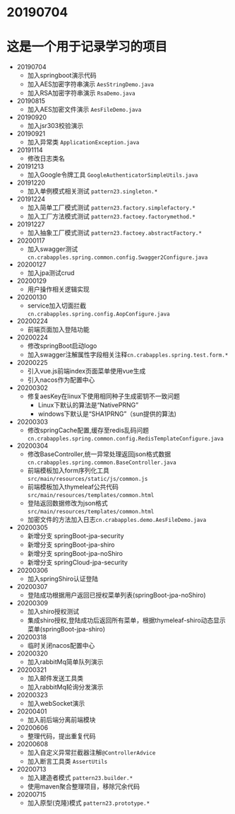 # 20190704
# 这是一个用于记录学习的项目
* 20190704
    * 加入springboot演示代码
    * 加入AES加密字符串演示 `AesStringDemo.java`
    * 加入RSA加密字符串演示 `RsaDemo.java`
* 20190815
    * 加入AES加密文件演示 `AesFileDemo.java`
* 20190920
    * 加入jsr303校验演示 
* 20190921
    * 加入异常类 `ApplicationException.java`
* 20191114
    * 修改日志类名
* 20191213
    * 加入Google令牌工具 `GoogleAuthenticatorSimpleUtils.java`
* 20191220
    * 加入单例模式相关测试 `pattern23.singleton.*`
* 20191224
    * 加入简单工厂模式测试 `pattern23.factory.simplefactory.*`
    * 加入工厂方法模式测试 `pattern23.factoey.factorymethod.*`
* 20191227
    * 加入抽象工厂模式测试 `pattern23.factoey.abstractFactory.*`
* 20200117
    * 加入swagger测试 `cn.crabapples.spring.common.config.Swagger2Configure.java`
* 20200127
    * 加入jpa测试crud 
* 20200129
    * 用户操作相关逻辑实现
* 20200130
    * service加入切面拦截 `cn.crabapples.spring.config.AopConfigure.java`
* 20200224
    * 前端页面加入登陆功能
* 20200224
    * 修改springBoot启动logo
    * 加入swagger注解属性字段相关注释`cn.crabapples.spring.test.form.*`
* 20200225
    * 引入vue.js前端index页面菜单使用vue生成
    * 引入nacos作为配置中心
* 20200302
    * 修复aesKey在linux下使用相同种子生成密钥不一致问题
      * Linux下默认的算法是“NativePRNG”
      * windows下默认是“SHA1PRNG”（sun提供的算法)
* 20200303
    * 修改springCache配置,缓存至redis乱码问题`cn.crabapples.spring.common.config.RedisTemplateConfigure.java`
* 20200304
    * 修改BaseController,统一异常处理返回json格式数据`cn.crabapples.spring.common.BaseController.java`
    * 前端模板加入form序列化工具`src/main/resources/static/js/common.js`
    * 前端模板加入thymeleaf公共代码`src/main/resources/templates/common.html`
    * 登陆返回数据修改为json格式`src/main/resources/templates/common.html`
    * 加密文件的方法加入日志`cn.crabapples.demo.AesFileDemo.java`
* 20200305
    * 新增分支 springBoot-jpa-security
    * 新增分支 springBoot-jpa-shiro
    * 新增分支 springBoot-jpa-noShiro
    * 新增分支 springCloud-jpa-security
* 20200306
    * 加入springShiro认证登陆
* 20200307
    * 登陆成功根据用户返回已授权菜单列表(springBoot-jpa-noShiro)
* 20200309
    * 加入shiro授权测试
    * 集成shiro授权,登陆成功后返回所有菜单，根据thymeleaf-shiro动态显示菜单(springBoot-jpa-shiro)
* 20200318
    * 临时关闭nacos配置中心
* 20200320
    * 加入rabbitMq简单队列演示
* 20200321
    * 加入邮件发送工具类
    * 加入rabbitMq轮询分发演示
* 20200323
    * 加入webSocket演示
* 20200401
    * 加入前后端分离前端模块
* 20200606
    * 整理代码，提出重复代码
* 20200608
    * 加入自定义异常拦截器注解`@ControllerAdvice`
    * 加入断言工具类 `AssertUtils`
* 20200713
    * 加入建造者模式 `pattern23.builder.*`
    * 使用maven聚合整理项目，移除冗余代码
* 20200715
    * 加入原型(克隆)模式 `pattern23.prototype.*`

